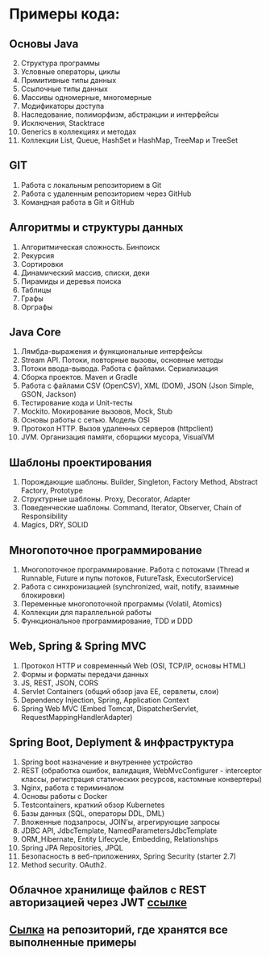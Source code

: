 # Примеры кода:

## Основы Java
2. Структура программы
3. Условные операторы, циклы
4. Примитивные типы данных
5. Ссылочные типы данных
7. Массивы одномерные, многомерные
9. Модификаторы доступа
10. Наследование, полиморфизм, абстракции и интерфейсы
13. Исключения, Stacktrace
14. Generics в коллекциях и методах
15. Коллекции List, Queue, HashSet и HashMap, TreeMap и TreeSet

## GIT
1. Работа с локальным репозиторием в Git
2. Работа с удаленным репозиторием через GitHub
3. Командная работа в Git и GitHub

## Алгоритмы и структуры данных
1. Алгоритмическая сложность. Бинпоиск
2. Рекурсия
3. Сортировки
4. Динамический массив, списки, деки
5. Пирамиды и деревья поиска
6. Таблицы
7. Графы
8. Орграфы

## Java Core
1. Лямбда-выражения и функциональные интерфейсы
2. Stream API. Потоки, повторные вызовы, основные методы
3. Потоки ввода-вывода. Работа с файлами. Сериализация
4. Сборка проектов. Maven и Gradle
5. Работа с файлами CSV (OpenCSV), XML (DOM), JSON (Json Simple, GSON, Jackson)
6. Тестирование кода и Unit-тесты
7. Mockito. Мокирование вызовов, Mock, Stub
8. Основы работы с сетью. Модель OSI
9. Протокол HTTP. Вызов удаленных серверов (httpclient)
10. JVM. Организация памяти, сборщики мусора, VisualVM

## Шаблоны проектирования
1. Порождающие шаблоны. Builder, Singleton, Factory Method, Abstract Factory, Prototype
2. Структурные шаблоны. Proxy, Decorator, Adapter
3. Поведенческие шаблоны. Command, Iterator, Observer, Chain of Responsibility
4. Magics, DRY, SOLID

## Многопоточное программирование
1. Многопоточное программирование. Работа с потоками (Thread и Runnable, Future и пулы потоков, FutureTask, ExecutorService)
1. Работа с синхронизацией (synchronized, wait, notify, взаимные блокировки)
2. Переменные многопоточной программы (Volatil, Atomics)
3. Коллекции для параллельной работы
4. Функциональное программирование, TDD и DDD

## Web, Spring & Spring MVC
1. Протокол HTTP и современный Web (OSI, TCP/IP, основы HTML)
2. Формы и форматы передачи данных
3. JS, REST, JSON, CORS
4. Servlet Containers (общий обзор java EE, сервлеты, слои)
5. Dependency Injection, Spring, Application Context
6. Spring Web MVC (Embed Tomcat, DispatcherServlet, RequestMappingHandlerAdapter)

## Spring Boot, Deplyment & инфраструктура
1. Spring boot назначение и внутреннее устройство
2. REST (обработка ошибок, валидация, WebMvcConfigurer - interceptor классы, регистрация статических ресурсов, кастомные конвертеры)
3. Nginx, работа с териминалом
4. Основы работы с Docker
5. Testcontainers, краткий обзор Kubernetes
6. Базы данных (SQL, операторы DDL, DML)
7. Вложенные подзапросы, JOIN'ы, агрегирующие запросы
8. JDBC API, JdbcTemplate, NamedParametersJdbcTemplate
9. ORM_Hibernate, Entity Lifecycle, Embedding, Relationships
10. Spring JPA Repositories, JPQL
11. Безопасность в веб-приложениях, Spring Security (starter 2.7)
12. Method security. OAuth2.

## Облачное хранилище файлов с REST авторизацией через JWT [ссылке](https://github.com/AlekseyBel0v/MyCloud/blob/set_security_2.6.15/README.md)

## [Сылка](https://github.com/AlekseyBel0v?tab=repositories) на репозиторий, где хранятся все выполненные примеры

